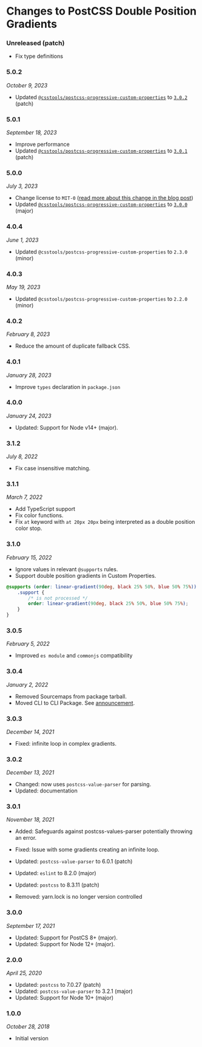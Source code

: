 # Changes to PostCSS Double Position Gradients

### Unreleased (patch)

- Fix type definitions

### 5.0.2

_October 9, 2023_

- Updated [`@csstools/postcss-progressive-custom-properties`](https://github.com/csstools/postcss-plugins/tree/main/plugins/postcss-progressive-custom-properties) to [`3.0.2`](https://github.com/csstools/postcss-plugins/tree/main/plugins/postcss-progressive-custom-properties/CHANGELOG.md#302) (patch)

### 5.0.1

_September 18, 2023_

- Improve performance
- Updated [`@csstools/postcss-progressive-custom-properties`](https://github.com/csstools/postcss-plugins/tree/main/plugins/postcss-progressive-custom-properties) to [`3.0.1`](https://github.com/csstools/postcss-plugins/tree/main/plugins/postcss-progressive-custom-properties/CHANGELOG.md#301) (patch)

### 5.0.0

_July 3, 2023_

- Change license to `MIT-0` ([read more about this change in the blog post](https://preset-env.cssdb.org/blog/license-change/))
- Updated [`@csstools/postcss-progressive-custom-properties`](https://github.com/csstools/postcss-plugins/tree/main/plugins/postcss-progressive-custom-properties) to [`3.0.0`](https://github.com/csstools/postcss-plugins/tree/main/plugins/postcss-progressive-custom-properties/CHANGELOG.md#300) (major)

### 4.0.4

_June 1, 2023_

- Updated `@csstools/postcss-progressive-custom-properties` to `2.3.0` (minor)

### 4.0.3

_May 19, 2023_

- Updated `@csstools/postcss-progressive-custom-properties` to `2.2.0` (minor)

### 4.0.2

_February 8, 2023_

- Reduce the amount of duplicate fallback CSS.

### 4.0.1

_January 28, 2023_

- Improve `types` declaration in `package.json`

### 4.0.0

_January 24, 2023_

- Updated: Support for Node v14+ (major).

### 3.1.2

_July 8, 2022_

- Fix case insensitive matching.

### 3.1.1

_March 7, 2022_

- Add TypeScript support
- Fix color functions.
- Fix `at` keyword with `at 20px 20px` being interpreted as a double position color stop.

### 3.1.0

_February 15, 2022_

- Ignore values in relevant `@supports` rules.
- Support double position gradients in Custom Properties.

```css
@supports (order: linear-gradient(90deg, black 25% 50%, blue 50% 75%)) {
	.support {
		/* is not processed */
		order: linear-gradient(90deg, black 25% 50%, blue 50% 75%);
	}
}
```

### 3.0.5

_February 5, 2022_

- Improved `es module` and `commonjs` compatibility

### 3.0.4

_January 2, 2022_

- Removed Sourcemaps from package tarball.
- Moved CLI to CLI Package. See [announcement](https://github.com/csstools/postcss-plugins/discussions/121).

### 3.0.3

_December 14, 2021_

- Fixed: infinite loop in complex gradients.

### 3.0.2

_December 13, 2021_

- Changed: now uses `postcss-value-parser` for parsing.
- Updated: documentation

### 3.0.1

_November 18, 2021_

- Added: Safeguards against postcss-values-parser potentially throwing an error.

- Fixed: Issue with some gradients creating an infinite loop.

- Updated: `postcss-value-parser` to 6.0.1 (patch)
- Updated: `eslint` to 8.2.0 (major)
- Updated: `postcss` to 8.3.11 (patch)

- Removed: yarn.lock is no longer version controlled

### 3.0.0

_September 17, 2021_

- Updated: Support for PostCS 8+ (major).
- Updated: Support for Node 12+ (major).

### 2.0.0

_April 25, 2020_

- Updated: `postcss` to 7.0.27 (patch)
- Updated: `postcss-value-parser` to 3.2.1 (major)
- Updated: Support for Node 10+ (major)

### 1.0.0

_October 28, 2018_

- Initial version
